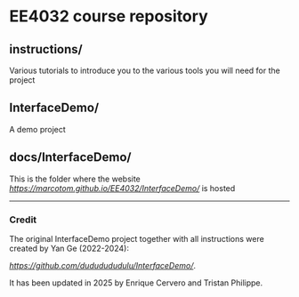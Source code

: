 # EE4032 course repository

## instructions/
Various tutorials to introduce you to the various tools you will need for the project

## InterfaceDemo/
A demo project

## docs/InterfaceDemo/
This is the folder where the website *https://marcotom.github.io/EE4032/InterfaceDemo/* is hosted

---

### Credit
The original InterfaceDemo project together with all instructions were created by Yan Ge (2022-2024): 

*https://github.com/dududududulu/InterfaceDemo/*.

It has been updated in 2025 by Enrique Cervero and Tristan Philippe. 
